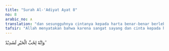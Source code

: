 ```yaml
---
title: "Surah Al-'Adiyat Ayat 8"
no: 8
arabic_no: ٨
translation: "dan sesungguhnya cintanya kepada harta benar-benar berlebihan."
tafsir: "Allah menyatakan bahwa karena sangat sayang dan cinta kepada harta serta keinginan untuk mengumpulkan dan menyimpannya menyebabkan manusia menjadi sangat kikir, tamak, serta melampaui batas. Allah berfirman:\n\nDan kamu mencintai harta dengan kecintaan yang berlebihan. (al-Fajr/89: 20)"
---
```

وَاِنَّهٗ لِحُبِّ الْخَيْرِ لَشَدِيْدٌ ۗ